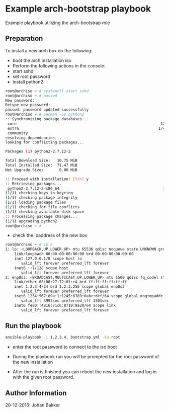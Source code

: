 
Example arch-bootstrap playbook
=========

Example playbook utilizing the arch-bootstrap role 




Preparation
------------
To install a new arch box do the following:

- boot the arch installation iso
- Perform the following actions in the console:
 - start sshd
 - set root password
 - install python2
```bash
root@archiso ~ # systemctl start sshd
root@archiso ~ # passwd 
New password: 
Retype new password: 
passwd: password updated successfully
root@archiso ~ # pacman -Sy python2
:: Synchronizing package databases...
 core                                                                122.8 KiB  1949K/s 00:00 [######################################################] 100%
 extra                                                              1746.3 KiB  4.70M/s 00:00 [######################################################] 100%
 community                                                             3.7 MiB  2.89M/s 00:01 [######################################################] 100%
resolving dependencies...
looking for conflicting packages...

Packages (1) python2-2.7.12-2

Total Download Size:   10.75 MiB
Total Installed Size:  71.47 MiB
Net Upgrade Size:       0.00 MiB

:: Proceed with installation? [Y/n] y
:: Retrieving packages...
 python2-2.7.12-2-x86_64                                              10.8 MiB  3.07M/s 00:04 [######################################################] 100%
(1/1) checking keys in keyring                                                                [######################################################] 100%
(1/1) checking package integrity                                                              [######################################################] 100%
(1/1) loading package files                                                                   [######################################################] 100%
(1/1) checking for file conflicts                                                             [######################################################] 100%
(1/1) checking available disk space                                                           [######################################################] 100%
:: Processing package changes...
(1/1) upgrading python2                                                                       [######################################################] 100%
root@archiso ~ #
```
- check the ipaddress of the new box

```bash
root@archiso ~ # ip a
1: lo: <LOOPBACK,UP,LOWER_UP> mtu 65536 qdisc noqueue state UNKNOWN group default qlen 1
    link/loopback 00:00:00:00:00:00 brd 00:00:00:00:00:00
    inet 127.0.0.1/8 scope host lo
       valid_lft forever preferred_lft forever
    inet6 ::1/128 scope host 
       valid_lft forever preferred_lft forever
2: enp0s3: <BROADCAST,MULTICAST,UP,LOWER_UP> mtu 1500 qdisc fq_codel state UP group default qlen 1000
    link/ether 08:00:27:72:01:c4 brd ff:ff:ff:ff:ff:ff
    inet 1.2.3.4/24 brd 1.2.3.255 scope global enp0s3
       valid_lft forever preferred_lft forever
    inet6 1234:567:89a:1:1245:6789:0abc:def/64 scope global mngtmpaddr noprefixroute dynamic 
       valid_lft 3993sec preferred_lft 3301sec
    inet6 fe80::4816:71c6:8719:9a20/64 scope link 
       valid_lft forever preferred_lft forever
```


Run the playbook
------------
```bash
ansible-playbook -i 1.2.3.4, bootstrap.yml -ku root
```
- enter the root password to connect to the iso boot

- During the playbook run you will be prompted for the root password of the new installation

- After the run  is finished you can reboot the new installation and log in with the given root password.



Author Information
------------------
20-12-2016: Johan Bakker
